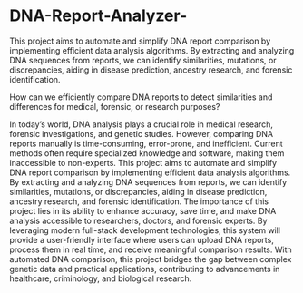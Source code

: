 # DNA-Report-Analyzer-
This project aims to automate and simplify DNA report comparison by implementing efficient data analysis algorithms. By extracting and analyzing DNA sequences from reports, we can identify similarities, mutations, or discrepancies, aiding in disease prediction, ancestry research, and forensic identification.


How can we efficiently compare DNA reports to detect similarities and differences for medical, forensic, or research purposes?

In today’s world, DNA analysis plays a crucial role in medical research, forensic investigations, and genetic studies. However, comparing DNA reports manually is time-consuming, error-prone, and inefficient. Current methods often require specialized knowledge and software, making them inaccessible to non-experts.
This project aims to automate and simplify DNA report comparison by implementing efficient data analysis algorithms. By extracting and analyzing DNA sequences from reports, we can identify similarities, mutations, or discrepancies, aiding in disease prediction, ancestry research, and forensic identification.
The importance of this project lies in its ability to enhance accuracy, save time, and make DNA analysis accessible to researchers, doctors, and forensic experts. By leveraging modern full-stack development technologies, this system will provide a user-friendly interface where users can upload DNA reports, process them in real time, and receive meaningful comparison results.
With automated DNA comparison, this project bridges the gap between complex genetic data and practical applications, contributing to advancements in healthcare, criminology, and biological research.
